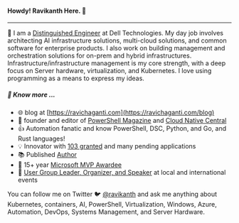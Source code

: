 #### Howdy! Ravikanth Here. :pray:
-----
:office: I am a [Distinguished Engineer](https://www.linkedin.com/in/rchaganti/) at Dell Technologies. My day job involves architecting AI infrastructure solutions, multi-cloud solutions, and common software for enterprise products. I also work on building management and orchestration solutions for on-prem and hybrid infrastructures. Infrastructure/infrastructure management is my core strength, with a deep focus on Server hardware, virtualization, and Kubernetes. I love using programming as a means to express my ideas. 

##### :newspaper: Know more ...
* :globe_with_meridians: blog at [https://ravichaganti.com](https://ravichaganti.com/blog)
* :blue_book: founder and editor of [PowerShell Magazine](https://powershellmagazine.com) and [Cloud Native Central](https://cloudnativecentral.com)
* :thumbsup: Automation fanatic and know PowerShell, DSC, Python, and Go, and Rust languages!
* :bulb:  Innovator with [103 granted](https://idiyas.com/inventor/badge?id=62ffae22e837f6b92cdda8b5&name=ravikanth+chaganti) and many pending applications
* :books: Published [Author](https://ravichaganti.com/books/)
* :tada:  15+ year [Microsoft MVP Awardee](https://mvp.microsoft.com/en-us/PublicProfile/4029023?fullName=Ravikanth%20C)
* :microphone: [User Group Leader, Organizer, and Speaker](https://ravichaganti.com/categories/presentations/) at local and international events

You can follow me on Twitter :bird: [@ravikanth](https://twitter.com/ravikanth) and ask me anything about Kubernetes, containers, AI, PowerShell, Virtualization, Windows, Azure, Automation, DevOps, Systems Management, and Server Hardware.
